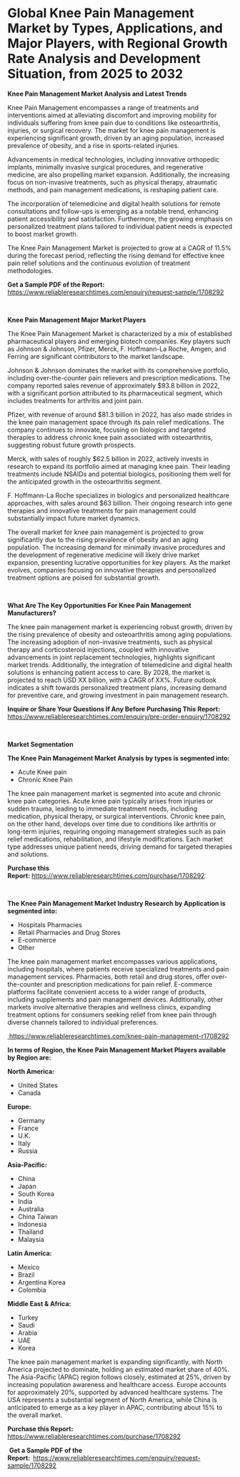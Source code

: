 <p><h1>Global Knee Pain Management Market by Types, Applications, and Major Players, with Regional Growth Rate Analysis and Development Situation, from 2025 to 2032</h1></p><p><strong>Knee Pain Management Market Analysis and Latest Trends</strong></p>
<p><p>Knee Pain Management encompasses a range of treatments and interventions aimed at alleviating discomfort and improving mobility for individuals suffering from knee pain due to conditions like osteoarthritis, injuries, or surgical recovery. The market for knee pain management is experiencing significant growth, driven by an aging population, increased prevalence of obesity, and a rise in sports-related injuries. </p><p>Advancements in medical technologies, including innovative orthopedic implants, minimally invasive surgical procedures, and regenerative medicine, are also propelling market expansion. Additionally, the increasing focus on non-invasive treatments, such as physical therapy, atraumatic methods, and pain management medications, is reshaping patient care. </p><p>The incorporation of telemedicine and digital health solutions for remote consultations and follow-ups is emerging as a notable trend, enhancing patient accessibility and satisfaction. Furthermore, the growing emphasis on personalized treatment plans tailored to individual patient needs is expected to boost market growth. </p><p>The Knee Pain Management Market is projected to grow at a CAGR of 11.5% during the forecast period, reflecting the rising demand for effective knee pain relief solutions and the continuous evolution of treatment methodologies.</p></p>
<p><strong>Get a Sample PDF of the Report:&nbsp;</strong> <a href="https://www.reliableresearchtimes.com/enquiry/request-sample/1708292?utm_campaign=2207&utm_medium=2&utm_source=Github&utm_content=ia&utm_term=13042025&utm_id=knee-pain-management">https://www.reliableresearchtimes.com/enquiry/request-sample/1708292</a></p>
<p>&nbsp;</p>
<p><strong>Knee Pain Management Major Market Players</strong></p>
<p><p>The Knee Pain Management Market is characterized by a mix of established pharmaceutical players and emerging biotech companies. Key players such as Johnson & Johnson, Pfizer, Merck, F. Hoffmann-La Roche, Amgen, and Ferring are significant contributors to the market landscape.</p><p>Johnson & Johnson dominates the market with its comprehensive portfolio, including over-the-counter pain relievers and prescription medications. The company reported sales revenue of approximately $93.8 billion in 2022, with a significant portion attributed to its pharmaceutical segment, which includes treatments for arthritis and joint pain.</p><p>Pfizer, with revenue of around $81.3 billion in 2022, has also made strides in the knee pain management space through its pain relief medications. The company continues to innovate, focusing on biologics and targeted therapies to address chronic knee pain associated with osteoarthritis, suggesting robust future growth prospects.</p><p>Merck, with sales of roughly $62.5 billion in 2022, actively invests in research to expand its portfolio aimed at managing knee pain. Their leading treatments include NSAIDs and potential biologics, positioning them well for the anticipated growth in the osteoarthritis segment.</p><p>F. Hoffmann-La Roche specializes in biologics and personalized healthcare approaches, with sales around $63 billion. Their ongoing research into gene therapies and innovative treatments for pain management could substantially impact future market dynamics.</p><p>The overall market for knee pain management is projected to grow significantly due to the rising prevalence of obesity and an aging population. The increasing demand for minimally invasive procedures and the development of regenerative medicine will likely drive market expansion, presenting lucrative opportunities for key players. As the market evolves, companies focusing on innovative therapies and personalized treatment options are poised for substantial growth.</p></p>
<p>&nbsp;</p>
<p><strong>What Are The Key Opportunities For Knee Pain Management Manufacturers?</strong></p>
<p><p>The knee pain management market is experiencing robust growth, driven by the rising prevalence of obesity and osteoarthritis among aging populations. The increasing adoption of non-invasive treatments, such as physical therapy and corticosteroid injections, coupled with innovative advancements in joint replacement technologies, highlights significant market trends. Additionally, the integration of telemedicine and digital health solutions is enhancing patient access to care. By 2028, the market is projected to reach USD XX billion, with a CAGR of XX%. Future outlook indicates a shift towards personalized treatment plans, increasing demand for preventive care, and growing investment in pain management research.</p></p>
<p><strong>Inquire or Share Your Questions If Any Before Purchasing This Report:</strong> <a href="https://www.reliableresearchtimes.com/enquiry/pre-order-enquiry/1708292?utm_campaign=2207&utm_medium=2&utm_source=Github&utm_content=ia&utm_term=13042025&utm_id=knee-pain-management">https://www.reliableresearchtimes.com/enquiry/pre-order-enquiry/1708292</a></p>
<p>&nbsp;</p>
<p><strong>Market Segmentation</strong></p>
<p><strong>The Knee Pain Management Market Analysis by types is segmented into:</strong></p>
<p><ul><li>Acute Knee pain</li><li>Chronic Knee Pain</li></ul></p>
<p><p>The knee pain management market is segmented into acute and chronic knee pain categories. Acute knee pain typically arises from injuries or sudden trauma, leading to immediate treatment needs, including medication, physical therapy, or surgical interventions. Chronic knee pain, on the other hand, develops over time due to conditions like arthritis or long-term injuries, requiring ongoing management strategies such as pain relief medications, rehabilitation, and lifestyle modifications. Each market type addresses unique patient needs, driving demand for targeted therapies and solutions.</p></p>
<p><strong>Purchase this Report:&nbsp;</strong><a href="https://www.reliableresearchtimes.com/purchase/1708292?utm_campaign=2207&utm_medium=2&utm_source=Github&utm_content=ia&utm_term=13042025&utm_id=knee-pain-management">https://www.reliableresearchtimes.com/purchase/1708292</a></p>
<p>&nbsp;</p>
<p><strong>The Knee Pain Management Market Industry Research by Application is segmented into:</strong></p>
<p><ul><li>Hospitals Pharmacies</li><li>Retail Pharmacies and Drug Stores</li><li>E-commerce</li><li>Other</li></ul></p>
<p><p>The knee pain management market encompasses various applications, including hospitals, where patients receive specialized treatments and pain management services. Pharmacies, both retail and drug stores, offer over-the-counter and prescription medications for pain relief. E-commerce platforms facilitate convenient access to a wider range of products, including supplements and pain management devices. Additionally, other markets involve alternative therapies and wellness clinics, expanding treatment options for consumers seeking relief from knee pain through diverse channels tailored to individual preferences.</p></p>
<p><a href="https://www.reliableresearchtimes.com/knee-pain-management-r1708292?utm_campaign=2207&utm_medium=2&utm_source=Github&utm_content=ia&utm_term=13042025&utm_id=knee-pain-management">&nbsp;https://www.reliableresearchtimes.com/knee-pain-management-r1708292</a></p>
<p><strong>In terms of Region, the Knee Pain Management Market Players available by Region are:</strong></p>
<p>
    <p> <strong> North America: </strong>
        <ul>
            <li>United States</li>
            <li>Canada</li>
        </ul>
        </p> 
    <p> <strong> Europe: </strong>
        <ul>
            <li>Germany</li>
            <li>France</li>
            <li>U.K.</li>
            <li>Italy</li>
            <li>Russia</li>
        </ul>
        </p> 
    <p> <strong> Asia-Pacific: </strong>
        <ul>
            <li>China</li>
            <li>Japan</li>
            <li>South Korea</li>
            <li>India</li>
            <li>Australia</li>
            <li>China Taiwan</li>
            <li>Indonesia</li>
            <li>Thailand</li>
            <li>Malaysia</li>
        </ul>
        </p> 
    <p> <strong> Latin America: </strong>
        <ul>
            <li>Mexico</li>
            <li>Brazil</li>
            <li>Argentina Korea</li>
            <li>Colombia</li>
        </ul>
        </p> 
    <p> <strong> Middle East & Africa: </strong>
        <ul>
            <li>Turkey</li>
            <li>Saudi</li>
            <li>Arabia</li>
            <li>UAE</li>
            <li>Korea</li>
        </ul>
    </p>
    </p>
<p><p>The knee pain management market is expanding significantly, with North America projected to dominate, holding an estimated market share of 40%. The Asia-Pacific (APAC) region follows closely, estimated at 25%, driven by increasing population awareness and healthcare access. Europe accounts for approximately 20%, supported by advanced healthcare systems. The USA represents a substantial segment of North America, while China is anticipated to emerge as a key player in APAC, contributing about 15% to the overall market.</p></p>
<p><strong>Purchase this Report: </strong><a href="https://www.reliableresearchtimes.com/purchase/1708292?utm_campaign=2207&utm_medium=2&utm_source=Github&utm_content=ia&utm_term=13042025&utm_id=knee-pain-management">https://www.reliableresearchtimes.com/purchase/1708292</a></p>
<p>&nbsp;<strong>Get a Sample PDF of the Report:&nbsp;&nbsp;</strong><a href="https://www.reliableresearchtimes.com/enquiry/request-sample/1708292?utm_campaign=2207&utm_medium=2&utm_source=Github&utm_content=ia&utm_term=13042025&utm_id=knee-pain-management">https://www.reliableresearchtimes.com/enquiry/request-sample/1708292</a></p>
<p><strong></strong></p>
<p><p></p><p></p><p></p></p>